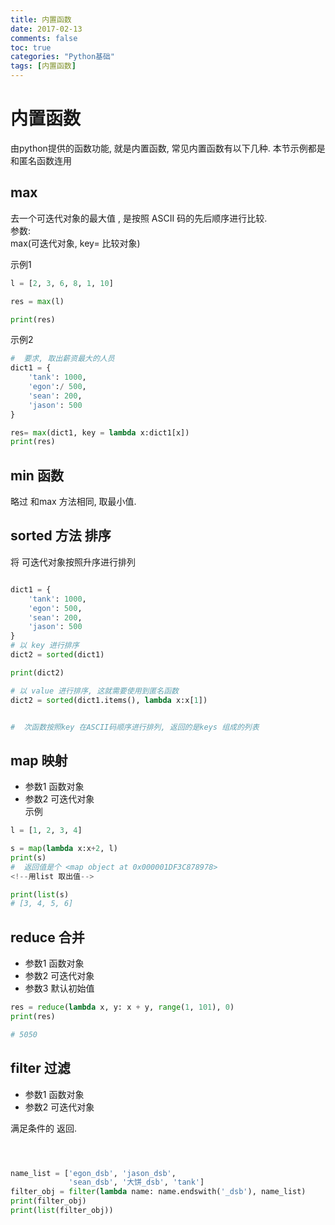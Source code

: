 ```yaml
---
title: 内置函数
date: 2017-02-13
comments: false
toc: true
categories: "Python基础"
tags: [内置函数]
---
```


# 内置函数
由python提供的函数功能, 就是内置函数, 常见内置函数有以下几种. 
本节示例都是和匿名函数连用

## max 
去一个可迭代对象的最大值 , 是按照 ASCII 码的先后顺序进行比较.   
参数:  
max(可迭代对象, key= 比较对象)

示例1
```python
l = [2, 3, 6, 8, 1, 10]

res = max(l)

print(res)

```
示例2
```python
#  要求, 取出薪资最大的人员
dict1 = {
    'tank': 1000,
    'egon':/ 500,
    'sean': 200,
    'jason': 500
}

res= max(dict1, key = lambda x:dict1[x])
print(res)


```
##  min 函数
略过 和max 方法相同, 取最小值. 


## sorted  方法  排序
将 可迭代对象按照升序进行排列

```python

dict1 = {
    'tank': 1000,
    'egon': 500,
    'sean': 200,
    'jason': 500
}
# 以 key 进行排序
dict2 = sorted(dict1)

print(dict2)

# 以 value 进行排序, 这就需要使用到匿名函数
dict2 = sorted(dict1.items(), lambda x:x[1])


#  次函数按照key 在ASCII码顺序进行排列, 返回的是keys 组成的列表

```

## map  映射

-  参数1  函数对象
-  参数2  可迭代对象  
 示例
```python
l = [1, 2, 3, 4]

s = map(lambda x:x+2, l)
print(s)
#  返回值是个 <map object at 0x000001DF3C878978>
<!--用list 取出值-->

print(list(s)
# [3, 4, 5, 6]
```

## reduce  合并
- 参数1  函数对象
- 参数2  可迭代对象
- 参数3  默认初始值
```python
res = reduce(lambda x, y: x + y, range(1, 101), 0)
print(res)

# 5050

```
## filter  过滤

- 参数1  函数对象
- 参数2  可迭代对象

满足条件的 返回.


```python



name_list = ['egon_dsb', 'jason_dsb',
             'sean_dsb', '大饼_dsb', 'tank']
filter_obj = filter(lambda name: name.endswith('_dsb'), name_list)
print(filter_obj)
print(list(filter_obj)) 
```


